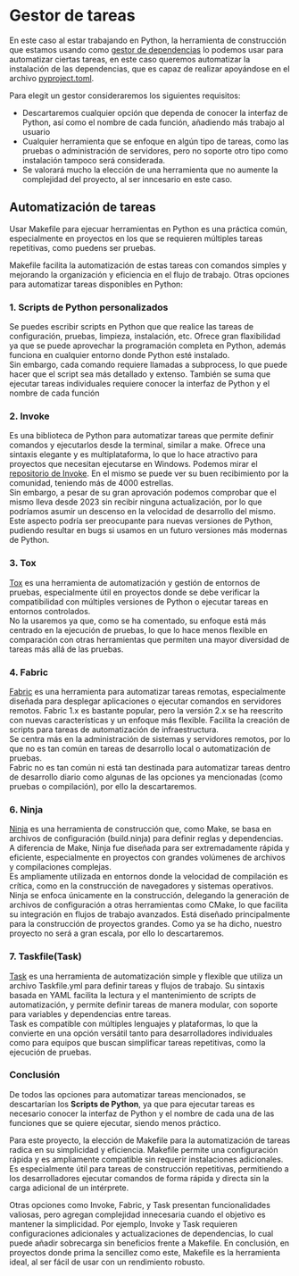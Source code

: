 # Gestor de tareas
En este caso al estar trabajando en Python, la herramienta de construcción que estamos usando como [gestor de dependencias](./gestor_dependencias.md) lo podemos usar para automatizar ciertas tareas, en este caso queremos automatizar la instalación de las dependencias, que es capaz de realizar apoyándose en el archivo [pyproject.toml](../pyproject.toml). 

Para elegit un gestor consideraremos los siguientes requisitos:
* Descartaremos cualquier opción que dependa de conocer la interfaz de Python, así como el nombre de cada función, añadiendo más trabajo al usuario
* Cualquier herramienta que se enfoque en algún tipo de tareas, como las pruebas o administración de servidores, pero no soporte otro tipo como instalación tampoco será considerada.
* Se valorará mucho la elección de una herramienta que no aumente la complejidad del proyecto, al ser inncesario en este caso.

## Automatización de tareas
Usar Makefile para ejecuar herramientas en Python es una práctica común, especialmente en proyectos en los que se requieren múltiples tareas repetitivas, como puedens ser pruebas. 

Makefile facilita la automatización de estas tareas con comandos simples y mejorando la organización y eficiencia en el flujo de trabajo. Otras opciones para automatizar tareas disponibles en Python:
### 1. Scripts de Python personalizados
Se puedes escribir scripts en Python que que realice las tareas de configuración, pruebas, limpieza, instalación, etc. Ofrece gran flaxibilidad ya que se puede aprovechar la programación completa en Python, además funciona en cualquier entorno donde Python esté instalado.   
Sin embargo, cada comando requiere llamadas a subprocess, lo que puede hacer que el script sea más detallado y extenso. También se suma que ejecutar tareas individuales requiere conocer la interfaz de Python y el nombre de cada función
### 2. Invoke
Es una biblioteca de Python para automatizar tareas que permite definir comandos y ejecutarlos desde la terminal, similar a make. Ofrece una sintaxis elegante y es multiplataforma, lo que lo hace atractivo para proyectos que necesitan ejecutarse en Windows.
Podemos mirar el [repositorio de Invoke](https://github.com/pyinvoke/invoke). En el mismo se puede ver su buen recibimiento por la comunidad, teniendo más de 4000 estrellas.  
Sin embargo, a pesar de su gran aprovación podemos comprobar que el mismo lleva desde 2023 sin recibir ninguna actualización, por lo que podríamos asumir un descenso en la velocidad de desarrollo del mismo. Este aspecto podría ser preocupante para nuevas versiones de Python, pudiendo resultar en bugs si usamos en un futuro versiones más modernas de Python.
### 3. Tox
[Tox](https://github.com/tox-dev/tox) es una herramienta de automatización y gestión de entornos de pruebas, especialmente útil en proyectos donde se debe verificar la compatibilidad con múltiples versiones de Python o ejecutar tareas en entornos controlados.  
No la usaremos ya que, como se ha comentado, su enfoque está más centrado en la ejecución de pruebas, lo que lo hace menos flexible en comparación con otras herramientas que permiten una mayor diversidad de tareas más allá de las pruebas.
### 4. Fabric
[Fabric](https://github.com/fabric/fabric) es una herramienta para automatizar tareas remotas, especialmente diseñada para desplegar aplicaciones o ejecutar comandos en servidores remotos. Fabric 1.x es bastante popular, pero la versión 2.x se ha reescrito con nuevas características y un enfoque más flexible. Facilita la creación de scripts para tareas de automatización de infraestructura.  
Se centra más en la administración de sistemas y servidores remotos, por lo que no es tan común en tareas de desarrollo local o automatización de pruebas.  
Fabric no es tan común ni está tan destinada para automatizar tareas dentro de desarrollo diario como algunas de las opciones ya mencionadas (como pruebas o compilación), por ello la descartaremos.
### 6. Ninja
[Ninja](https://github.com/ninja-build/ninja) es una herramienta de construcción que, como Make, se basa en archivos de configuración (build.ninja) para definir reglas y dependencias. A diferencia de Make, Ninja fue diseñada para ser extremadamente rápida y eficiente, especialmente en proyectos con grandes volúmenes de archivos y compilaciones complejas.  
Es ampliamente utilizada en entornos donde la velocidad de compilación es crítica, como en la construcción de navegadores y sistemas operativos. Ninja se enfoca únicamente en la construcción, delegando la generación de archivos de configuración a otras herramientas como CMake, lo que facilita su integración en flujos de trabajo avanzados.
Está diseñado principalmente para la construcción de proyectos grandes. Como ya se ha dicho, nuestro proyecto no será a gran escala, por ello lo descartaremos.
### 7. Taskfile(Task)
[Task](https://github.com/go-task/task) es una herramienta de automatización simple y flexible que utiliza un archivo Taskfile.yml para definir tareas y flujos de trabajo. Su sintaxis basada en YAML facilita la lectura y el mantenimiento de scripts de automatización, y permite definir tareas de manera modular, con soporte para variables y dependencias entre tareas.  
Task es compatible con múltiples lenguajes y plataformas, lo que la convierte en una opción versátil tanto para desarrolladores individuales como para equipos que buscan simplificar tareas repetitivas, como la ejecución de pruebas.

### Conclusión
De todos las opciones para automatizar tareas mencionados, se descartarían los **Scripts de Python**, ya que para ejecutar tareas es necesario conocer la interfaz de Python y el nombre de cada una de las funciones que se quiere ejecutar, siendo menos práctico.

Para este proyecto, la elección de Makefile para la automatización de tareas radica en su simplicidad y eficiencia. Makefile permite una configuración rápida y es ampliamente compatible sin requerir instalaciones adicionales. Es especialmente útil para tareas de construcción repetitivas, permitiendo a los desarrolladores ejecutar comandos de forma rápida y directa sin la carga adicional de un intérprete.

Otras opciones como Invoke, Fabric, y Task presentan funcionalidades valiosas, pero agregan complejidad innecesaria cuando el objetivo es mantener la simplicidad. Por ejemplo, Invoke y Task requieren configuraciones adicionales y actualizaciones de dependencias, lo cual puede añadir sobrecarga sin beneficios frente a Makefile. En conclusión, en proyectos donde prima la sencillez como este, Makefile es la herramienta ideal, al ser fácil de usar con un rendimiento robusto.